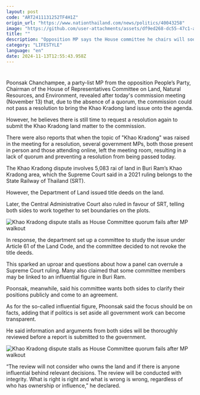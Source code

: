 ```yaml
---
layout: post
code: "ART2411131252TF4H1Z"
origin_url: "https://www.nationthailand.com/news/politics/40043258"
image: "https://github.com/user-attachments/assets/df9ed268-dc55-47c1-a828-cc2c57b275f6"
title: ""
description: "Opposition MP says the House committee he chairs will soon review the dispute focusing solely on facts with transparency and integrity, free from political influence"
category: "LIFESTYLE"
language: "en"
date: 2024-11-13T12:55:43.958Z
---
```


# 









Poonsak Chanchampee, a party-list MP from the opposition People’s Party, Chairman of the House of Representatives Committee on Land, Natural Resources, and Environment, revealed after today's commission meeting (November 13) that, due to the absence of a quorum, the commission could not pass a resolution to bring the Khao Kradong land issue onto the agenda.

However, he believes there is still time to request a resolution again to submit the Khao Kradong land matter to the commission.

There were also reports that when the topic of "Khao Kradong" was raised in the meeting for a resolution, several government MPs, both those present in person and those attending online, left the meeting room, resulting in a lack of quorum and preventing a resolution from being passed today.

The Khao Kradong dispute involves 5,083 rai of land in Buri Ram’s Khao Kradong area, which the Supreme Court said in a 2021 ruling belongs to the State Railway of Thailand (SRT).

However, the Department of Land issued title deeds on the land.

Later, the Central Administrative Court also ruled in favour of SRT, telling both sides to work together to set boundaries on the plots.

  ![Khao Kradong dispute stalls as House Committee quorum fails after MP walkout](https://github.com/user-attachments/assets/3374ac6a-f922-4195-a688-5552c42e6908)

In response, the department set up a committee to study the issue under Article 61 of the Land Code, and the committee decided to not revoke the title deeds.

This sparked an uproar and questions about how a panel can overrule a Supreme Court ruling. Many also claimed that some committee members may be linked to an influential figure in Buri Ram.

Poonsak, meanwhile, said his committee wants both sides to clarify their positions publicly and come to an agreement.

As for the so-called influential figure, Phoonsak said the focus should be on facts, adding that if politics is set aside all government work can become transparent.

He said information and arguments from both sides will be thoroughly reviewed before a report is submitted to the government.

  ![Khao Kradong dispute stalls as House Committee quorum fails after MP walkout](https://github.com/user-attachments/assets/ccaab0d4-c223-49e6-807c-702f1bd62829)

“The review will not consider who owns the land and if there is anyone influential behind relevant decisions. The review will be conducted with integrity. What is right is right and what is wrong is wrong, regardless of who has ownership or influence,” he declared.